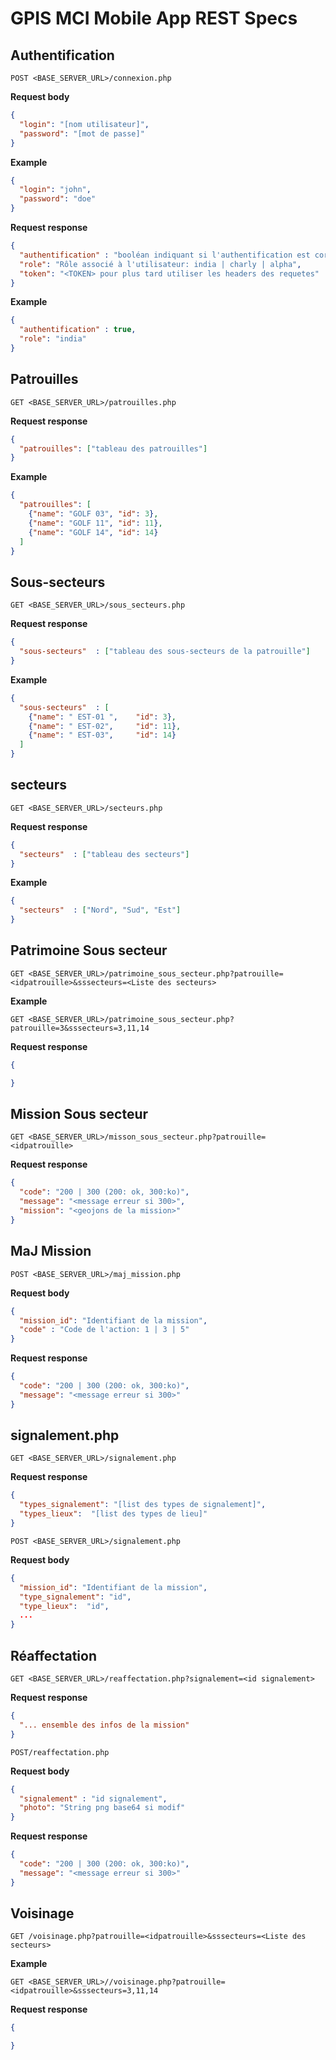 # GPIS MCI Mobile App REST Specs

## Authentification
`POST <BASE_SERVER_URL>/connexion.php`

**Request body**
```json
{ 
  "login": "[nom utilisateur]", 
  "password": "[mot de passe]"
}
```

**Example**
```json
{ 
  "login": "john", 
  "password": "doe"
}
```

**Request response**
```json
{
  "authentification" : "booléan indiquant si l'authentification est correct: true | false",
  "role": "Rôle associé à l'utilisateur: india | charly | alpha",
  "token": "<TOKEN> pour plus tard utiliser les headers des requetes" 
}
```

**Example**
```json
{
  "authentification" : true,
  "role": "india"
}
```

## Patrouilles
`GET <BASE_SERVER_URL>/patrouilles.php`

**Request response**
```json
{
  "patrouilles": ["tableau des patrouilles"] 
}
```

**Example**
```json
{
  "patrouilles": [
    {"name": "GOLF 03", "id": 3},
    {"name": "GOLF 11", "id": 11},
    {"name": "GOLF 14", "id": 14}
  ]
}
```
## Sous-secteurs
`GET <BASE_SERVER_URL>/sous_secteurs.php`

**Request response**
```json
{
  "sous-secteurs"  : ["tableau des sous-secteurs de la patrouille"] 
}
```
**Example**
```json
{
  "sous-secteurs"  : [    
    {"name": " EST-01 ",    "id": 3},    
    {"name": " EST-02",     "id": 11},   
    {"name": " EST-03",     "id": 14}  
  ]  
}
```

## secteurs
`GET <BASE_SERVER_URL>/secteurs.php`

**Request response**
```json
{
  "secteurs"  : ["tableau des secteurs"]  
}
```
**Example**
```json
{
  "secteurs"  : ["Nord", "Sud", "Est"]
}
```

## Patrimoine Sous secteur
`GET <BASE_SERVER_URL>/patrimoine_sous_secteur.php?patrouille=<idpatrouille>&sssecteurs=<Liste des secteurs>`

**Example**

`GET <BASE_SERVER_URL>/patrimoine_sous_secteur.php?patrouille=3&sssecteurs=3,11,14`

**Request response**
```json
{

}
```

## Mission Sous secteur
`GET <BASE_SERVER_URL>/misson_sous_secteur.php?patrouille=<idpatrouille>`

**Request response**
```json
{
  "code": "200 | 300 (200: ok, 300:ko)",
  "message": "<message erreur si 300>",
  "mission": "<geojons de la mission>"
}
```

## MaJ Mission
`POST <BASE_SERVER_URL>/maj_mission.php`

**Request body**
```json
{
  "mission_id": "Identifiant de la mission",
  "code" : "Code de l'action: 1 | 3 | 5"
}
```

**Request response**
```json
{
  "code": "200 | 300 (200: ok, 300:ko)",
  "message": "<message erreur si 300>"
}
```

## signalement.php
`GET <BASE_SERVER_URL>/signalement.php`

**Request response**
```json
{
  "types_signalement": "[list des types de signalement]",
  "types_lieux":  "[list des types de lieu]"
}
```

`POST <BASE_SERVER_URL>/signalement.php`

**Request body**
```json
{
  "mission_id": "Identifiant de la mission",
  "type_signalement": "id",
  "type_lieux":  "id",
  ...
}
```


## Réaffectation
`GET <BASE_SERVER_URL>/reaffectation.php?signalement=<id signalement>`

**Request response**
```json
{
  "... ensemble des infos de la mission"
}
```

`POST/reaffectation.php`

**Request body**
```json
{
  "signalement" : "id signalement",
  "photo": "String png base64 si modif"
}
```

**Request response**
```json
{
  "code": "200 | 300 (200: ok, 300:ko)",
  "message": "<message erreur si 300>"
}
```

## Voisinage
`GET /voisinage.php?patrouille=<idpatrouille>&sssecteurs=<Liste des secteurs>`

**Example**

`GET <BASE_SERVER_URL>//voisinage.php?patrouille=<idpatrouille>&sssecteurs=3,11,14`

**Request response**
```json
{

}
```